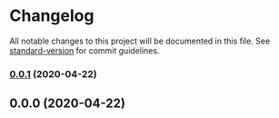 # Changelog

All notable changes to this project will be documented in this file. See [standard-version](https://github.com/conventional-changelog/standard-version) for commit guidelines.

### [0.0.1](https://github.com/dbaccello/ggform/compare/v0.0.0...v0.0.1) (2020-04-22)

## 0.0.0 (2020-04-22)
